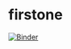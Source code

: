 # firstone
[![Binder](https://mybinder.org/badge.svg)](https://hub.mybinder.org/user/weldsonlima-firstone-rwhdwp9t/notebooks/firstone.ipynb)
